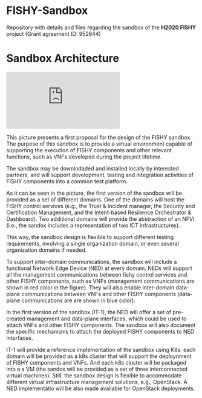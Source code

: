 # FISHY-Sandbox

Repository with details and files regarding the sandbox of the **H2020 FISHY** project (Grant agreement ID: 952644)


# Sandbox Architecture

![alt text](https://github.com/lewisfelix/FISHY-Sandbox/blob/main/Sandbox_v1.pdf?raw=true)

This picture presents a first proposal for the design of the FISHY sandbox. The purpose of this sandbox is to provide a virtual environment capable of supporting the execution of FISHY components and other relevant functions, such as VNFs developed during the project lifetime.

The sandbox may be downlodaded and installed locally by interested partners, and will support development, testing  and integration activities of FISHY components into a common test platform.

As it can be seen in the picture, the first version of the sandbox will be provided as a set of different domains. One of the domains will host the FISHY control services (e.g., the Trust & Incident manager, the Security and Certification Management, and the Intent-based Resilience Orchestrator & Dashboard). Two additional domains will provide the abstraction of an NFVI (i.e., the sandox includes a representation of two ICT infrastructures).

This way, the sandbox design is flexible to support different testing requirements, involving a single organization domain, or even several organization domains if needed.

To support inter-domain communications, the sandbox will include a functional Network Edge Device (NED) at every domain. NEDs will support all the management communications between fishy control services and other FISHY components, such as VNFs (management communications are shown in red color in the figure). They will also enable inter-domain data-plane communications between VNFs and other FISHY components (data-plane communications are are shown in blue color). 

In the first version of the sandbox (IT-1), the NED will offer a set of pre-created management and data-plane interfaces, which could be used to attach VNFs and other FISHY components. The sandbox will also document the specific mechanisms to attach the deployed FISHY components to NED interfaces.

IT-1 will provide a reference implementation of the sandbox using K8s: each domain will be provided as a k8s cluster that will support the deploynment of FISHY components and VNFs. And each k8s cluster will be packaged into a a VM (the sandox will be provided as a set of three interconnected virtual machines). Still, the sandbox design is flexible to accommodate different virtual infrastructure management solutions, e.g., OpenStack. A NED implementatio will be also made available for OpenStack deployments.
